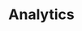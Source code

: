 ---
# Feel free to add content and custom Front Matter to this file.
# To modify the layout, see https://jekyllrb.com/docs/themes/#overriding-theme-defaults
permalink: /analytics.html
layout: page1
title: Analytics
---
